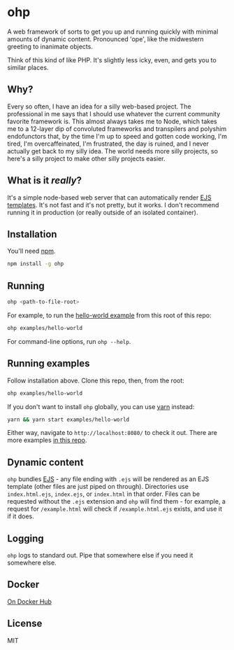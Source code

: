 # ohp

A web framework of sorts to get you up and running quickly with minimal amounts of dynamic content. Pronounced 'ope', like the midwestern greeting to inanimate objects.

Think of this kind of like PHP. It's slightly less icky, even, and gets you to similar places.

## Why?

Every so often, I have an idea for a silly web-based project. The professional in me says that I should use whatever the current community favorite framework is. This almost always takes me to Node, which takes me to a 12-layer dip of convoluted frameworks and transpilers and polyshim endofunctors that, by the time I'm up to speed and gotten code working, I'm tired, I'm overcaffeinated, I'm frustrated, the day is ruined, and I never actually get back to my silly idea. The world needs more silly projects, so here's a silly project to make other silly projects easier.

## What is it _really_?

It's a simple node-based web server that can automatically render [EJS templates](http://ejs.co/). It's not fast and it's not pretty, but it works. I don't recommend running it in production (or really outside of an isolated container).

## Installation

You'll need [npm](https://www.npmjs.com/get-npm).

```sh
npm install -g ohp
```

## Running

```sh
ohp <path-to-file-root>
```

For example, to run the [hello-world example](https://github.com/forana/ohp/tree/master/examples/hello-world) from this root of this repo:

```sh
ohp examples/hello-world
```

For command-line options, run `ohp --help`.

## Running examples

Follow installation above. Clone this repo, then, from the root:

```sh
ohp examples/hello-world
```

If you don't want to install `ohp` globally, you can use [yarn](https://yarnpkg.com/en/docs/install/) instead:

```sh
yarn && yarn start examples/hello-world
```

Either way, navigate to `http://localhost:8080/` to check it out. There are more examples [in this repo](https://github.com/forana/ohp/tree/master/examples/).

## Dynamic content

`ohp` bundles [EJS](http://ejs.co/) - any file ending with `.ejs` will be rendered as an EJS template (other files are just piped on through). Directories use `index.html.ejs`, `index.ejs`, or `index.html` in that order. Files can be requested without the `.ejs` extension and `ohp` will find them - for example, a request for `/example.html` will check if `/example.html.ejs` exists, and use it if it does.

## Logging

`ohp` logs to standard out. Pipe that somewhere else if you need it somewhere else.

## Docker

[On Docker Hub](https://hub.docker.com/r/forana/ohp/)

## License

MIT
